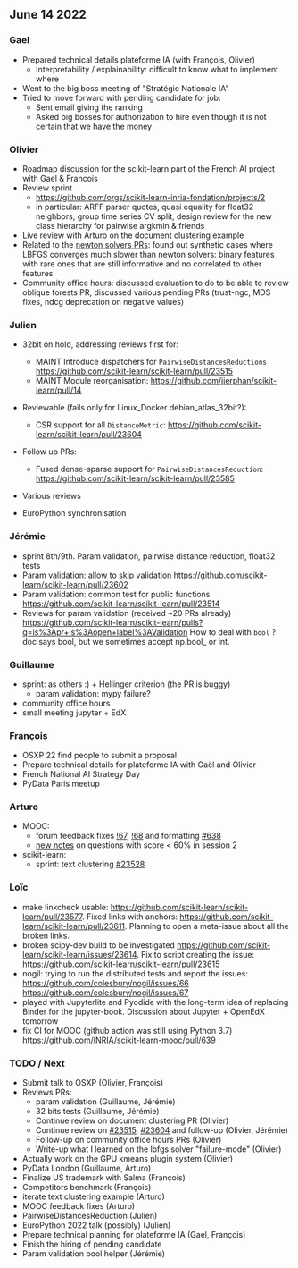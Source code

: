 ## June 14 2022

### Gael

- Prepared technical details plateforme IA (with François, Olivier)
    - Interpretability / explainability: difficult to know what to implement where
- Went to the big boss meeting of "Stratégie Nationale IA"
- Tried to move forward with pending candidate for job:
    - Sent email giving the ranking
    - Asked big bosses for authorization to hire even though it is not certain that we have the money

### Olivier

- Roadmap discussion for the scikit-learn part of the French AI project with Gael & Francois
- Review sprint
    - https://github.com/orgs/scikit-learn-inria-fondation/projects/2
    - in particular: ARFF parser quotes, quasi equality for float32 neighbors, group time series CV split, design review for the new class hierarchy for pairwise argkmin & friends
- Live review with Arturo on the document clustering example
- Related to the [newton solvers PRs](https://github.com/scikit-learn/scikit-learn/pull/23314): found out synthetic cases where LBFGS converges much slower than newton solvers: binary features with rare ones that are still informative and no correlated to other features
- Community office hours: discussed evaluation to do to be able to review oblique forests PR, discussed various pending PRs (trust-ngc, MDS fixes, ndcg deprecation on negative values)

### Julien

- 32bit on hold, addressing reviews first for:
    - MAINT Introduce dispatchers for `PairwiseDistancesReductions` https://github.com/scikit-learn/scikit-learn/pull/23515 
    - MAINT Module reorganisation: https://github.com/jjerphan/scikit-learn/pull/14

- Reviewable (fails only for Linux_Docker debian_atlas_32bit?):
    - CSR support for all `DistanceMetric`: https://github.com/scikit-learn/scikit-learn/pull/23604

- Follow up PRs:
    - Fused dense-sparse support for `PairwiseDistancesReduction`: https://github.com/scikit-learn/scikit-learn/pull/23585

- Various reviews
- EuroPython synchronisation

### Jérémie
- sprint 8th/9th. Param validation, pairwise distance reduction, float32 tests
- Param validation: allow to skip validation
  https://github.com/scikit-learn/scikit-learn/pull/23602
- Param validation: common test for public functions
  https://github.com/scikit-learn/scikit-learn/pull/23514
- Reviews for param validation (received ~20 PRs already)
  https://github.com/scikit-learn/scikit-learn/pulls?q=is%3Apr+is%3Aopen+label%3AValidation
  How to deal with `bool` ? doc says bool, but we sometimes accept np.bool_ or int.

### Guillaume

- sprint: as others :) + Hellinger criterion (the PR is buggy)
    - param validation: mypy failure?
- community office hours
- small meeting jupyter + EdX

### François

- OSXP 22 find people to submit a proposal
- Prepare technical details for plateforme IA with Gaël and Olivier
- French National AI Strategy Day
- PyData Paris meetup

### Arturo

- MOOC:
    - forum feedback fixes [!67](https://gitlab.inria.fr/learninglab/mooc-scikit-learn/mooc-scikit-learn-coordination/-/merge_requests/67), [!68](https://gitlab.inria.fr/learninglab/mooc-scikit-learn/mooc-scikit-learn-coordination/-/merge_requests/68) and formatting [#638](https://github.com/INRIA/scikit-learn-mooc/pull/638)
    - [new notes](https://notes.inria.fr/_cdXjV3_TtGcfjipTi0Zfw#) on questions with score < 60% in session 2
- scikit-learn:
    - sprint: text clustering [#23528](https://github.com/scikit-learn/scikit-learn/pull/23528)

### Loïc

- make linkcheck usable: https://github.com/scikit-learn/scikit-learn/pull/23577. Fixed links with anchors: https://github.com/scikit-learn/scikit-learn/pull/23611. Planning to open a meta-issue about all the broken links.
- broken scipy-dev build to be investigated https://github.com/scikit-learn/scikit-learn/issues/23614. Fix to script creating the issue: https://github.com/scikit-learn/scikit-learn/pull/23615
- nogil: trying to run the distributed tests and report the issues: https://github.com/colesbury/nogil/issues/66 https://github.com/colesbury/nogil/issues/67
- played with Jupyterlite and Pyodide with the long-term idea of replacing Binder for the jupyter-book. Discussion about Jupyter + OpenEdX tomorrow
- fix CI for MOOC (github action was still using Python 3.7) https://github.com/INRIA/scikit-learn-mooc/pull/639


### TODO / Next
- Submit talk to OSXP (Olivier, François)
- Reviews PRs:
    - param validation (Guillaume, Jérémie)
    - 32 bits tests (Guillaume, Jérémie)
    - Continue review on document clustering PR (Olivier)
    - Continue review on [#23515](https://github.com/scikit-learn/scikit-learn/pull/23515), [#23604](https://github.com/scikit-learn/scikit-learn/pull/23604) and follow-up (Olivier, Jérémie)
    - Follow-up on community office hours PRs (Olivier)
    - Write-up what I learned on the lbfgs solver "failure-mode" (Olivier)
- Actually work on the GPU kmeans plugin system (Olivier)
- PyData London (Guillaume, Arturo)
- Finalize US trademark with Salma (François)
- Competitors benchmark (François)
- iterate text clustering example (Arturo)
- MOOC feedback fixes (Arturo)
- PairwiseDistancesReduction (Julien)
- EuroPython 2022 talk (possibly)  (Julien)
- Prepare technical planning for plateforme IA (Gael, François)
- Finish the hiring of pending candidate
- Param validation bool helper (Jérémie)
